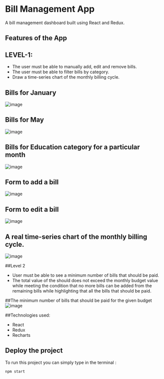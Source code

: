 # Bill Management App

A bill management dashboard built using React and Redux.

## Features of the App

## LEVEL-1:
* The user must be able to manually add, edit and remove bills. 
* The user must be able to filter bills by category. 
* Draw a time-series chart of the monthly billing cycle.

## Bills for January 
![image](https://user-images.githubusercontent.com/105153638/219467264-a3b17b47-722a-4b49-aef0-052a380ab9bc.png)

## Bills for May
![image](https://user-images.githubusercontent.com/105153638/219472384-65120a90-3aaf-4826-99a1-8393dd80b372.png)

## Bills for Education category for a particular month
![image](https://user-images.githubusercontent.com/105153638/219467575-8d17cebd-80b8-4155-b7d7-27afc270b25e.png)

## Form to add a bill
![image](https://user-images.githubusercontent.com/105153638/219468320-b5219ca1-cce6-4d96-a8de-72fb79d99c51.png)

## Form to edit a bill
![image](https://user-images.githubusercontent.com/105153638/219468403-6384b242-9f02-48f7-bcb9-9f0a2da0cdd5.png)

## A real time-series chart of the monthly billing cycle.
![image](https://user-images.githubusercontent.com/105153638/219470454-6a8be398-c77d-48a0-b600-8e8dd5ca63fb.png)

##Level 2

* User must be able to see a minimum number of bills that should be paid.
* The total value of the should does not exceed the monthly budget value while meeting the condition that no more bills can be added from the remaining bills while highlighting that all the bills that should be paid.

##The minimum number of bills that should be paid for the given budget
![image](https://user-images.githubusercontent.com/105153638/219471411-062b569f-c330-4fcd-bab5-8e8b0d956c45.png)

##Technologies used:
* React
* Redux
* Recharts

## Deploy the project

To run this project you can simply type in the terminal : 

```
npm start
```
